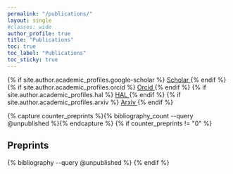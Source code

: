 ```yaml
---
permalink: "/publications/"
layout: single
#classes: wide
author_profile: true
title: "Publications"
toc: true
toc_label: "Publications"
toc_sticky: true
---
```

{% if site.author.academic_profiles.google-scholar %}
  <a href="{{ site.author.academic_profiles.google-scholar }}">
    <i class="ai ai-google-scholar" aria-hidden="true"></i>Scholar
  </a>
{% endif %}
{% if site.author.academic_profiles.orcid %}
  <a href="{{ site.author.academic_profiles.orcid }}">
    <i class="ai ai-orcid" aria-hidden="true"></i>Orcid
  </a>
{% endif %}
{% if site.author.academic_profiles.hal %}
  <a href="{{ site.author.academic_profiles.hal }}">
    <i class="ai ai-hal" aria-hidden="true"></i>HAL
  </a>
{% endif %}
{% if site.author.academic_profiles.arxiv %}
  <a href="{{ site.author.academic_profiles.arxiv }}">
    <i class="ai ai-arxiv" aria-hidden="true"></i>Arxiv
  </a>
{% endif %}

<!-- Preprints -->
{% capture counter_preprints %}{% bibliography_count --query @unpublished %}{% endcapture %}
{% if counter_preprints != "0" %}

## Preprints

  {% bibliography --query @unpublished %}
{% endif %}

